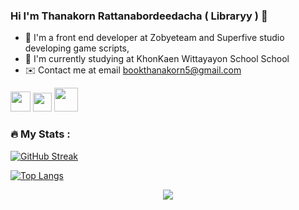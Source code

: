 ### Hi I'm Thanakorn Rattanabordeedacha ( Libraryy ) 👋

- 🔭 I'm a front end developer at Zobyeteam and Superfive studio developing game scripts,
- 🌱 I'm currently studying at KhonKaen Wittayayon School School
- ✉️ Contact me at email bookthanakorn5@gmail.com

[<img width="32px" src="https://media.discordapp.net/attachments/1079080782804549642/1142211181721952476/1200px-Facebook_f_logo_28202129.png?width=671&height=671" />](https://www.facebook.com/thanakorn.rattanabodeedacha)
[<img width="30px" src="https://media.discordapp.net/attachments/1079080782804549642/1142212499165413477/Instagram_logo_2022.png?width=671&height=671" />](https://www.instagram.com/librarylibraryy/)
[<img width="38px" src="https://media.discordapp.net/attachments/1079080782804549642/1142211943680188566/636e0a6a49cf127bf92de1e2_icon_clyde_blurple_RGB.png" />](https://discord.gg/sJ6PJ7C)

### :fire: My Stats :

[![GitHub Streak](http://github-readme-streak-stats.herokuapp.com?user=InTheLibraryy&theme=dark&background=000000)](https://git.io/streak-stats)

[![Top Langs](https://github-readme-stats.vercel.app/api/top-langs/?username=InTheLibraryy&layout=compact&theme=vision-friendly-dark)](https://github.com/anuraghazra/github-readme-stats)

<p align=center>
  <a href="https://skillicons.dev">
    <img src="https://skillicons.dev/icons?i=lua,dart,flutter,html,css,js,tailwind,vue,react,nodejs,mysql,git,github,githubactions" />
  </a>
</p>
